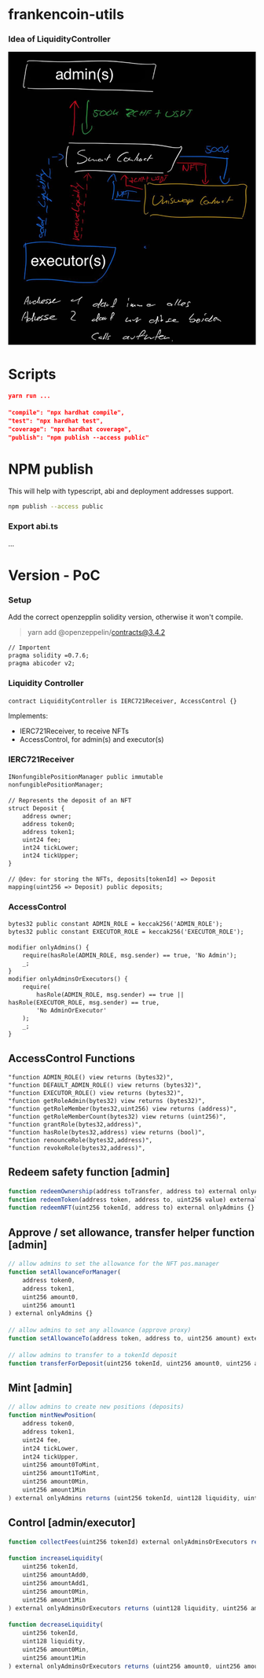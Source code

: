# frankencoin-utils

### Idea of LiquidityController

![alt text](assets/idea.png)

# Scripts

```json
yarn run ...

"compile": "npx hardhat compile",
"test": "npx hardhat test",
"coverage": "npx hardhat coverage",
"publish": "npm publish --access public"
```

# NPM publish

This will help with typescript, abi and deployment addresses support.

```bash
npm publish --access public
```

### Export abi.ts

...

# Version - PoC

### Setup

Add the correct openzepplin solidity version, otherwise it won't compile.

> yarn add @openzeppelin/contracts@3.4.2

```
// Importent
pragma solidity =0.7.6;
pragma abicoder v2;
```

### Liquidity Controller

`contract LiquidityController is IERC721Receiver, AccessControl {}`

Implements:

-   IERC721Receiver, to receive NFTs
-   AccessControl, for admin(s) and executor(s)

### IERC721Receiver

```
INonfungiblePositionManager public immutable nonfungiblePositionManager;

// Represents the deposit of an NFT
struct Deposit {
    address owner;
    address token0;
    address token1;
    uint24 fee;
    int24 tickLower;
    int24 tickUpper;
}

// @dev: for storing the NFTs, deposits[tokenId] => Deposit
mapping(uint256 => Deposit) public deposits;
```

### AccessControl

```
bytes32 public constant ADMIN_ROLE = keccak256('ADMIN_ROLE');
bytes32 public constant EXECUTOR_ROLE = keccak256('EXECUTOR_ROLE');

modifier onlyAdmins() {
    require(hasRole(ADMIN_ROLE, msg.sender) == true, 'No Admin');
    _;
}
modifier onlyAdminsOrExecutors() {
    require(
        hasRole(ADMIN_ROLE, msg.sender) == true || hasRole(EXECUTOR_ROLE, msg.sender) == true,
        'No AdminOrExecutor'
    );
    _;
}
```

## AccessControl Functions

```
"function ADMIN_ROLE() view returns (bytes32)",
"function DEFAULT_ADMIN_ROLE() view returns (bytes32)",
"function EXECUTOR_ROLE() view returns (bytes32)",
"function getRoleAdmin(bytes32) view returns (bytes32)",
"function getRoleMember(bytes32,uint256) view returns (address)",
"function getRoleMemberCount(bytes32) view returns (uint256)",
"function grantRole(bytes32,address)",
"function hasRole(bytes32,address) view returns (bool)",
"function renounceRole(bytes32,address)",
"function revokeRole(bytes32,address)",
```

## Redeem safety function [admin]

```js
function redeemOwnership(address toTransfer, address to) external onlyAdmins {}
function redeemToken(address token, address to, uint256 value) external onlyAdmins {}
function redeemNFT(uint256 tokenId, address to) external onlyAdmins {}
```

## Approve / set allowance, transfer helper function [admin]

```js
// allow admins to set the allowance for the NFT pos.manager
function setAllowanceForManager(
    address token0,
    address token1,
    uint256 amount0,
    uint256 amount1
) external onlyAdmins {}

// allow admins to set any allowance (approve proxy)
function setAllowanceTo(address token, address to, uint256 amount) external onlyAdmins {}

// allow admins to transfer to a tokenId deposit
function transferForDeposit(uint256 tokenId, uint256 amount0, uint256 amount1) external onlyAdmins {}
```

## Mint [admin]

```js
// allow admins to create new positions (deposits)
function mintNewPosition(
    address token0,
    address token1,
    uint24 fee,
    int24 tickLower,
    int24 tickUpper,
    uint256 amount0ToMint,
    uint256 amount1ToMint,
    uint256 amount0Min,
    uint256 amount1Min
) external onlyAdmins returns (uint256 tokenId, uint128 liquidity, uint256 amount0, uint256 amount1) {}
```

## Control [admin/executor]

```js
function collectFees(uint256 tokenId) external onlyAdminsOrExecutors returns (uint256 amount0, uint256 amount1) {}

function increaseLiquidity(
    uint256 tokenId,
    uint256 amountAdd0,
    uint256 amountAdd1,
    uint256 amount0Min,
    uint256 amount1Min
) external onlyAdminsOrExecutors returns (uint128 liquidity, uint256 amount0, uint256 amount1) {}

function decreaseLiquidity(
    uint256 tokenId,
    uint128 liquidity,
    uint256 amount0Min,
    uint256 amount1Min
) external onlyAdminsOrExecutors returns (uint256 amount0, uint256 amount1) {}
```
